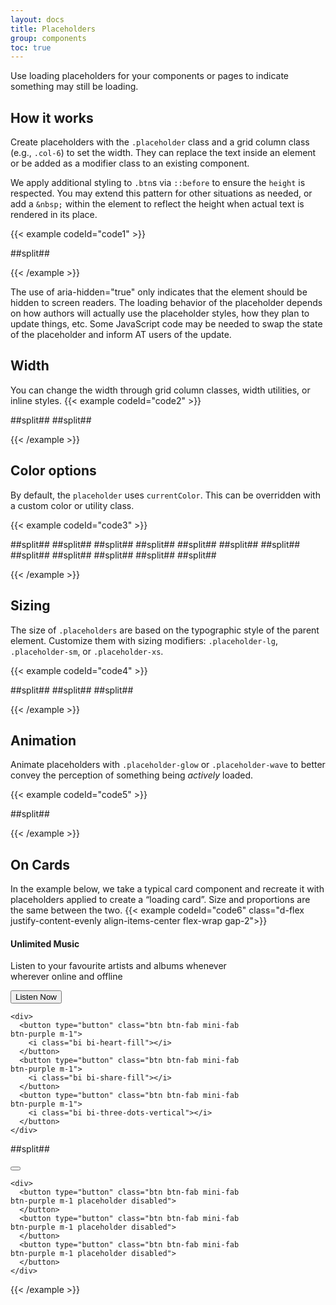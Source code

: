 ```yaml
---
layout: docs
title: Placeholders
group: components
toc: true
---
```


<p class="fs-4 ms-0 mb-4 text-secondary">Use loading placeholders for your components or pages to indicate something may still be loading.</p>

## How it works
Create placeholders with the ```.placeholder``` class and a grid column class (e.g., ```.col-6```) 
to set the width. They can replace the text inside an element or be added as a modifier class to 
an existing component.

We apply additional styling to ```.btn```s via ```::before``` to ensure the ```height``` is 
respected. You may extend this pattern for other situations as needed, or add a ```&nbsp;``` 
within the element to reflect the height when actual text is rendered in its place.

{{< example codeId="code1" >}}

<p aria-hidden="true">
  <span class="placeholder col-6"></span>
</p>
##split##
<a href="#" tabindex="-1" class="btn btn-primary disabled placeholder col-4" aria-hidden="true"></a>

{{< /example >}}

The use of aria-hidden="true" only indicates that the element should be hidden to screen readers. 
The loading behavior of the placeholder depends on how authors will actually use the placeholder 
styles, how they plan to update things, etc. Some JavaScript code may be needed to swap the state 
of the placeholder and inform AT users of the update.

## Width
You can change the width through grid column classes, width utilities, or inline styles.
{{< example codeId="code2" >}}

<span class="placeholder col-6"></span>
##split##
<span class="placeholder w-75"></span>
##split##
<span class="placeholder" style="width: 25%;"></span>

{{< /example >}}

## Color options
By default, the ```placeholder``` uses ```currentColor```. This can be overridden with a custom 
color or utility class.

{{< example codeId="code3" >}}

<span class="placeholder col-12 bg-primary"></span>
##split##
<span class="placeholder col-12 bg-secondary"></span>
##split##
<span class="placeholder col-12 bg-success"></span>
##split##
<span class="placeholder col-12 bg-info"></span>
##split##
<span class="placeholder col-12 bg-warning"></span>
##split##
<span class="placeholder col-12 bg-danger"></span>
##split##
<span class="placeholder col-12 bg-light"></span>
##split##
<span class="placeholder col-12 bg-dark"></span>
##split##
<span class="placeholder col-12 bg-indigo"></span>
##split##
<span class="placeholder col-12 bg-purple"></span>
##split##
<span class="placeholder col-12 bg-pink"></span>
##split##
<span class="placeholder col-12 bg-orange"></span>
##split##
<span class="placeholder col-12 bg-teal"></span>

{{< /example >}}

## Sizing
The size of ```.placeholders``` are based on the typographic style of the parent element. 
Customize them with sizing modifiers: ```.placeholder-lg```, ```.placeholder-sm```, 
or ```.placeholder-xs```.

{{< example codeId="code4" >}}

<span class="placeholder col-12 placeholder-lg"></span>
##split##
<span class="placeholder col-12"></span>
##split##
<span class="placeholder col-12 placeholder-sm"></span>
##split##
<span class="placeholder col-12 placeholder-xs"></span>

{{< /example >}}

## Animation
Animate placeholders with ```.placeholder-glow``` or ```.placeholder-wave``` to better convey 
the perception of something being <i>actively</i> loaded.

{{< example codeId="code5" >}}

<p class="placeholder-glow">
  <span class="placeholder col-12"></span>
</p>
##split##
<p class="placeholder-wave">
  <span class="placeholder col-12"></span>
</p>

{{< /example >}}

## On Cards
In the example below, we take a typical card component and recreate it with placeholders applied to create a “loading card”. Size and proportions are the same between the two.
{{< example codeId="code6" class="d-flex justify-content-evenly align-items-center flex-wrap gap-2">}}

<div class="card bg-purple bg-opacity-10" style="width:400px">
  <div class="card-body">
    <h4 class="card-title text-purple">Unlimited Music</h4>
    <p class="card-text">
      Listen to your favourite artists and albums whenever wherever online
      and offline
    </p>
  </div>
  <div class="d-flex justify-content-between align-items-center flex-wrap p-2">
    <button type="button" class="btn btn-outline-purple border-0">
      Listen Now
    </button>

    <div>
      <button type="button" class="btn btn-fab mini-fab btn-purple m-1">
        <i class="bi bi-heart-fill"></i>
      </button>
      <button type="button" class="btn btn-fab mini-fab btn-purple m-1">
        <i class="bi bi-share-fill"></i>
      </button>
      <button type="button" class="btn btn-fab mini-fab btn-purple m-1">
        <i class="bi bi-three-dots-vertical"></i>
      </button>
    </div>
  </div>
</div>
##split##
<div class="card bg-purple bg-opacity-10" style="width:400px">
  <div class="card-body">
    <h4 class="card-title text-purple placeholder-glow"><span class="placeholder col-6"></span></h4>
    <p class="card-text placeholder-glow">
      <span class="placeholder col-12"></span>
      <span class="placeholder col-4"></span>
    </p>
  </div>
  <div class="d-flex justify-content-between align-items-center flex-wrap p-2">
    <button type="button" class="btn btn-outline-purple border-0 placeholder disabled col-4 ms-2">
    </button>

    <div>
      <button type="button" class="btn btn-fab mini-fab btn-purple m-1 placeholder disabled">
      </button>
      <button type="button" class="btn btn-fab mini-fab btn-purple m-1 placeholder disabled">
      </button>
      <button type="button" class="btn btn-fab mini-fab btn-purple m-1 placeholder disabled">
      </button>
    </div>
  </div>
</div>

{{< /example >}}
